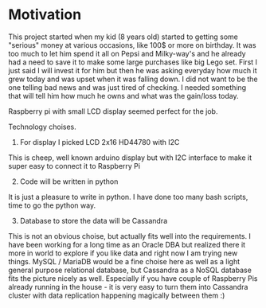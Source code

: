 # Motivation

This project started when my kid (8 years old) started to getting some "serious" money at various occasions, like 100$ or more on birthday. It was too much to let him spend it all on Pepsi and Milky-way's and he already had a need to save it to make some large purchases like big Lego set. First I just said I will invest it for him but then he was asking everyday how much it grew today and was upset when it was falling down. I did not want to be the one telling bad news and was just tired of checking. I needed something that will tell him how much he owns and what was the gain/loss today. 

Raspberry pi with small LCD display seemed perfect for the job.

Technology choises.

1. For display I picked LCD 2x16 HD44780 with I2C

This is cheep, well known arduino display but with I2C interface to make it super easy to connect it to Raspberry Pi

2. Code will be written in python

It is just a pleasure to write in python. I have done too many bash scripts, time to go the python way.

3. Database to store the data will be Cassandra

This is not an obvious choise, but actually fits well into the requirements. I have been working for a long time as an Oracle DBA but realized there it more in world to explore if you like data and right now I am trying new things. MySQL / MariaDB would be a fine choise here as well as a light general purpose relational database, but Cassandra as a NoSQL database fits the picture nicely as well. Especially if you have couple of Raspberry Pis already running in the house - it is very easy to turn them into Cassandra cluster with data replication happening magically between them :)


